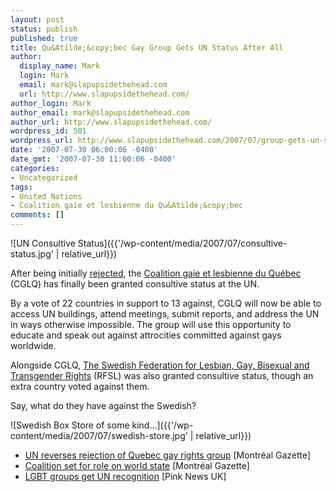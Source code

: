 ```yaml
---
layout: post
status: publish
published: true
title: Qu&Atilde;&copy;bec Gay Group Gets UN Status After All
author:
  display_name: Mark
  login: Mark
  email: mark@slapupsidethehead.com
  url: http://www.slapupsidethehead.com/
author_login: Mark
author_email: mark@slapupsidethehead.com
author_url: http://www.slapupsidethehead.com/
wordpress_id: 501
wordpress_url: http://www.slapupsidethehead.com/2007/07/group-gets-un-status/
date: '2007-07-30 06:00:06 -0400'
date_gmt: '2007-07-30 11:00:06 -0400'
categories:
- Uncategorized
tags:
- United Nations
- Coalition gaie et lesbienne du Qu&Atilde;&copy;bec
comments: []
---
```

![UN Consultive Status]({{'/wp-content/media/2007/07/consultive-status.jpg' | relative_url}})

After being initially [rejected](http://www.slapupsidethehead.com/2007/02/un-rejects-gays/), the [Coalition gaie et lesbienne du Québec](http://www.cglq.org/ "Mille mercis") (CGLQ) has finally been granted consultive status at the UN.

By a vote of 22 countries in support to 13 against, CGLQ will now be able to access UN buildings, attend meetings, submit reports, and address the UN in ways otherwise impossible. The group will use this opportunity to educate and speak out against attrocities committed against gays worldwide.

Alongside CGLQ, [The Swedish Federation for Lesbian, Gay, Bisexual and Transgender Rights](http://www.rfsl.se/?p=3298 "I don't know much about them, but congratulations!") (RFSL) was also granted consultive status, though an extra country voted against them.

Say, what do they have against the Swedish?

![Swedish Box Store of some kind...]({{'/wp-content/media/2007/07/swedish-store.jpg' | relative_url}})

- [UN reverses rejection of Quebec gay rights group](http://www.canada.com/montrealgazette/news/story.html?id=3a1a173d-1160-4cb1-ae5a-669ab5c116ff) [Montréal Gazette]
- [Coalition set for role on world state](http://www.canada.com/montrealgazette/news/story.html?id=51e64969-4f0c-4908-bb69-529e46f3ac54&k=58973) [Montréal Gazette]
- [LGBT groups get UN recognition](http://www.pinknews.co.uk/news/articles/2005-4994.html) [Pink News UK]
